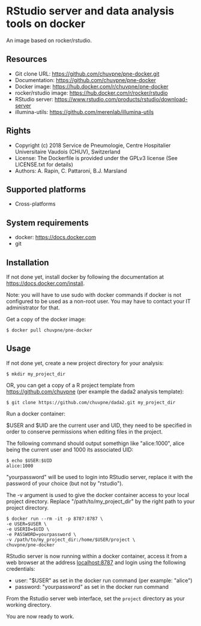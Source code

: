 RStudio server and data analysis tools on docker
================================================

An image based on rocker/rstudio.

## Resources

* Git clone URL: https://github.com/chuvpne/pne-docker.git
* Documentation: https://github.com/chuvpne/pne-docker
* Docker image: https://hub.docker.com/r/chuvpne/pne-docker
* rocker/rstudio image: https://hub.docker.com/r/rocker/rstudio
* RStudio server: https://www.rstudio.com/products/rstudio/download-server
* illumina-utils: https://github.com/merenlab/illumina-utils

## Rights

* Copyright (c) 2018 Service de Pneumologie, Centre Hospitalier Universitaire Vaudois (CHUV), Switzerland
* License: The Dockerfile is provided under the GPLv3 license (See LICENSE.txt for details)
* Authors: A. Rapin, C. Pattaroni, B.J. Marsland

## Supported platforms

* Cross-platforms

## System requirements

* docker: https://docs.docker.com
* git

## Installation

If not done yet, install docker by following the documentation at https://docs.docker.com/install.

Note: you will have to use sudo with docker commands if docker is not configured to be used as a non-root user. You may have to contact your IT administrator for that.

Get a copy of the docker image:
```
$ docker pull chuvpne/pne-docker
```


## Usage

If not done yet, create a new project directory for your analysis:

```
$ mkdir my_project_dir
```


OR, you can get a copy of a R project template from https://github.com/chuvpne (per example the dada2 analysis template):

```
$ git clone https://github.com/chuvpne/dada2.git my_project_dir
```


Run a docker container:

$USER and $UID are the current user and UID, they need to be specified in order to conserve permissions when editing files in the project.

The following command should output somethign like "alice:1000", alice being the current user and 1000 its associated UID:
```
$ echo $USER:$UID
alice:1000
```


"yourpassword" will be used to login into RStudio server, replace it with the password of your choice (but not by "rstudio").

The -v argument is used to give the docker container access to your local project directory.
Replace "/path/to/my_project_dir" by the right path to your project directory.

```
$ docker run --rm -it -p 8787:8787 \
-e USER=$USER \
-e USERID=$UID \
-e PASSWORD=yourpassword \
-v /path/to/my_project_dir:/home/$USER/project \
chuvpne/pne-docker
```


RStudio server is now running within a docker container, access it from a web browser at the address [localhost:8787](localhost:8787) and login using the following credentials:
* user: "$USER" as set in the docker run command (per example: "alice")
* password: "yourpassword" as set in the docker run command

From the Rstudio server web interface, set the `project` directory as your working directory.

You are now ready to work.
